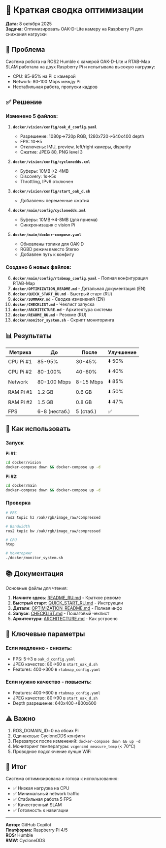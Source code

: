 # 📝 Краткая сводка оптимизации

**Дата:** 8 октября 2025  
**Задача:** Оптимизировать OAK-D-Lite камеру на Raspberry Pi для снижения нагрузки

## 🎯 Проблема

Система робота на ROS2 Humble с камерой OAK-D-Lite и RTAB-Map SLAM работала на двух Raspberry Pi и испытывала высокую нагрузку:

- CPU: 85-95% на Pi с камерой
- Network: 80-100 Mbps между Pi
- Нестабильная работа, пропуски кадров

## ✅ Решение

### Изменено 5 файлов:

1. **`docker/vision/config/oak_d_config.yaml`**
   - Разрешение: 1080p→720p RGB, 1280x720→640x400 depth
   - FPS: 10→5
   - Отключены: IMU, preview, left/right камеры, disparity
   - Сжатие: JPEG 80, PNG level 3

2. **`docker/vision/config/cyclonedds.xml`**
   - Буферы: 10MB→2-4MB
   - Discovery: 1s→5s
   - Throttling, IPv6 отключен

3. **`docker/vision/config/start_oak_d.sh`**
   - Добавлены переменные сжатия

4. **`docker/main/config/cyclonedds.xml`**
   - Буферы: 10MB→4-8MB (для приема)
   - Синхронизация с vision Pi

5. **`docker/main/docker-compose.yaml`**
   - Обновлены топики для OAK-D
   - RGBD режим вместо Stereo
   - Добавлен путь к конфигу

### Создано 6 новых файлов:

6. **`docker/main/config/rtabmap_config.yaml`** - Полная конфигурация RTAB-Map
7. **`docker/OPTIMIZATION_README.md`** - Детальная документация (EN)
8. **`docker/QUICK_START_RU.md`** - Быстрый старт (RU)
9. **`docker/SUMMARY.md`** - Сводка изменений (EN)
10. **`docker/CHECKLIST.md`** - Чеклист запуска
11. **`docker/ARCHITECTURE.md`** - Архитектура системы
12. **`docker/README_RU.md`** - Резюме (RU)
13. **`docker/monitor_system.sh`** - Скрипт мониторинга

## 📊 Результаты

| Метрика | До | После | Улучшение |
|---------|-----|--------|-----------|
| CPU Pi #1 | 85-95% | 30-45% | ⬇️ 50% |
| CPU Pi #2 | 80-100% | 40-60% | ⬇️ 40% |
| Network | 80-100 Mbps | 8-15 Mbps | ⬇️ 85% |
| RAM Pi #1 | 1.2 GB | 0.6 GB | ⬇️ 50% |
| RAM Pi #2 | 1.5 GB | 0.8 GB | ⬇️ 47% |
| FPS | 6-8 (нестаб.) | 5 (стаб.) | ✅ |

## 🚀 Как использовать

### Запуск

**Pi #1:**
```bash
cd docker/vision
docker-compose down && docker-compose up -d
```

**Pi #2:**
```bash
cd docker/main
docker-compose down && docker-compose up -d
```

### Проверка

```bash
# FPS
ros2 topic hz /oak/rgb/image_raw/compressed

# Bandwidth  
ros2 topic bw /oak/rgb/image_raw/compressed

# CPU
htop

# Мониторинг
./docker/monitor_system.sh
```

## 📚 Документация

Основные файлы для чтения:

1. **Начните здесь**: [README_RU.md](README_RU.md) - Краткое резюме
2. **Быстрый старт**: [QUICK_START_RU.md](QUICK_START_RU.md) - Инструкции
3. **Детали**: [OPTIMIZATION_README.md](OPTIMIZATION_README.md) - Полная инфо
4. **Запуск**: [CHECKLIST.md](CHECKLIST.md) - Пошаговый чеклист
5. **Архитектура**: [ARCHITECTURE.md](ARCHITECTURE.md) - Как устроено

## 🔑 Ключевые параметры

### Если медленно - снизить:
- FPS: 5→3 в `oak_d_config.yaml`
- JPEG качество: 80→60 в `start_oak_d.sh`
- Features: 400→300 в `rtabmap_config.yaml`

### Если нужно качество - повысить:
- Features: 400→600 в `rtabmap_config.yaml`
- JPEG качество: 80→90 в `start_oak_d.sh`
- Depth разрешение: 640x400→800x600

## ⚠️ Важно

1. ROS_DOMAIN_ID=0 на обоих Pi
2. Одинаковые CycloneDDS конфиги
3. Перезапуск после изменений: `docker-compose down && up -d`
4. Мониторинг температуры: `vcgencmd measure_temp` (< 70°C)
5. Проводное подключение лучше WiFi

## 🎉 Итог

Система оптимизирована и готова к использованию:
- ✅ Низкая нагрузка на CPU
- ✅ Минимальный network traffic
- ✅ Стабильная работа 5 FPS
- ✅ Качественный SLAM
- ✅ Готовность к навигации

---

**Автор:** GitHub Copilot  
**Платформа:** Raspberry Pi 4/5  
**ROS:** Humble  
**RMW:** CycloneDDS
